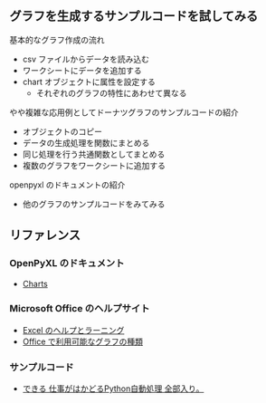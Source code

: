 
## グラフを生成するサンプルコードを試してみる

基本的なグラフ作成の流れ

* csv ファイルからデータを読み込む
* ワークシートにデータを追加する
* chart オブジェクトに属性を設定する
  * それぞれのグラフの特性にあわせて異なる

やや複雑な応用例としてドーナツグラフのサンプルコードの紹介

* オブジェクトのコピー
* データの生成処理を関数にまとめる
* 同じ処理を行う共通関数としてまとめる
* 複数のグラフをワークシートに追加する

openpyxl のドキュメントの紹介

* 他のグラフのサンプルコードをみてみる

## リファレンス

### OpenPyXL のドキュメント

* [Charts](https://openpyxl.readthedocs.io/en/stable/charts/introduction.html)

### Microsoft Office のヘルプサイト

* [Excel のヘルプとラーニング](https://support.office.com/ja-jp/excel)
* [Office で利用可能なグラフの種類](https://support.office.com/ja-jp/article/office-%E3%81%A7%E5%88%A9%E7%94%A8%E5%8F%AF%E8%83%BD%E3%81%AA%E3%82%B0%E3%83%A9%E3%83%95%E3%81%AE%E7%A8%AE%E9%A1%9E-a6187218-807e-4103-9e0a-27cdb19afb90)

### サンプルコード 

* [できる 仕事がはかどるPython自動処理 全部入り。](https://book.impress.co.jp/books/1118101147)

